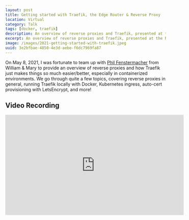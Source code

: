 ```yaml
---
layout: post
title: Getting started with Traefik, the Edge Router & Reverse Proxy
location: Virtual
category: Talk
tags: [docker, traefik]
description: An overview of reverse proxies and Traefik, presented at the Northern Virginia Linux Users Group.
excerpt: An overview of reverse proxies and Traefik, presented at the Northern Virginia Linux Users Group.
image: /images/2021-getting-started-with-traefik.jpeg
uuid: 3e2bfbae-4850-4e3d-aebe-f6dc7969fa87
---
```


On May 8, 2021, I was fortunate to team up with [Phil Fenstermacher](https://twitter.com/pcfens) from William & Mary to provide an overview of reverse proxies and how Traefik just makes things so much easier/better, especially in containerized environments. We go through quite a few topics, covering reverse proxies in general, running Traefik locally with Docker, Kubernetes ingress, auto-cert provisioning with LetsEncrypt, and more!

## Video Recording

<div class="text-center">
    <iframe width="560" height="315" src="https://www.youtube-nocookie.com/embed/6cdC9XxdPns" title="YouTube video player" frameborder="0" allow="accelerometer; autoplay; clipboard-write; encrypted-media; gyroscope; picture-in-picture" allowfullscreen></iframe>
</div>

